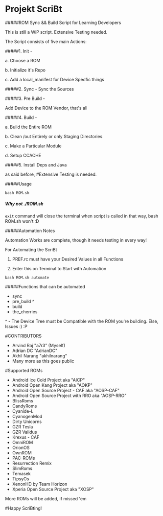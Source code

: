 # Projekt ScriBt

#####ROM Sync && Build Script for Learning Developers

This is still a WiP script. Extensive Testing needed.

The Script consists of five main Actions:

#####1. Init -

  a. Choose a ROM

  b. Initialize it's Repo

  c. Add a local_manifest for Device Specfic things

#####2. Sync -  Sync the Sources

#####3. Pre Build -

  Add Device to the ROM Vendor, that's all

#####4. Build -

  a. Build the Entire ROM

  b. Clean /out Entirely or only Staging Directories

  c. Make a Particular Module

  d. Setup CCACHE

#####5. Install Deps and Java

as said before,
#Extensive Testing is needed.


#####Usage
```
bash ROM.sh
```

##### Why not ./ROM.sh
```exit``` command will close the terminal when script is called in that
way, bash ROM.sh won't :D

#####Automation Notes

Automation Works are complete, though it needs testing in every way!

For Automating the ScriBt

1. PREF.rc must have your Desired Values in all Functions

2. Enter this on Terminal to Start with Automation

```
bash ROM.sh automate
```

#####Functions that can be automated

* sync
* pre_build ^
* build
* the_cherries

^ - The Device Tree must be Compatible with the ROM you're building. Else, Issues :) :P

#CONTRIBUTORS

* Arvind Raj "a7r3" (Myself)
* Adrian DC "AdrianDC"
* Akhil Narang "akhilnarang"
* Many more as this goes public

#Supported ROMs

* Android Ice Cold Project aka "AICP"
* Android Open Kang Project aka "AOKP"
* Android Open Source Project - CAF aka "AOSP-CAF"
* Android Open Source Project with RRO aka "AOSP-RRO"
* BlissRoms
* CandyRoms
* Cyanide-L
* CyanogenMod
* Dirty Unicorns
* GZR Tesla
* GZR Validus
* Krexus - CAF
* OmniROM
* OrionOS
* OwnROM
* PAC-ROMs
* Resurrection Remix
* SlimRoms
* Temasek
* TipsyOs
* XenonHD by Team Horizon
* Xperia Open Source Project aka "XOSP"

More ROMs will be added, if missed 'em

#Happy ScriBting!
